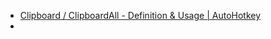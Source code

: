 - [Clipboard / ClipboardAll - Definition & Usage | AutoHotkey](https://www.autohotkey.com/docs/v1/misc/Clipboard.htm)
- 